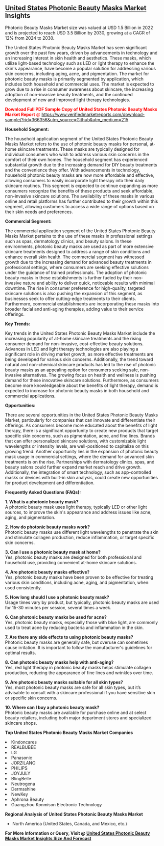 <h2><a href="https://www.verifiedmarketreports.com/download-sample/?rid=366356&amp;utm_source=Github&amp;utm_medium=215" target="_blank">United States Photonic Beauty Masks Market</a> Insights</h2><p>Photonic Beauty Masks Market size was valued at USD 1.5 Billion in 2022 and is projected to reach USD 3.5 Billion by 2030, growing at a CAGR of 12% from 2024 to 2030.</p><p> <p>The United States Photonic Beauty Masks Market has seen significant growth over the past few years, driven by advancements in technology and an increasing interest in skin health and aesthetics. These masks, which utilize light-based technology such as LED or light therapy to enhance the skin's appearance, have become a popular solution for addressing various skin concerns, including aging, acne, and pigmentation. The market for photonic beauty masks is primarily segmented by application, which includes both household and commercial uses. The market is expected to grow due to a rise in consumer awareness about skincare, the increasing adoption of non-invasive beauty treatments, and the continued development of new and improved light therapy technologies. <p><span class=""><span style="color: #ff0000;"><strong>Download Full PDF Sample Copy of United States Photonic Beauty Masks Market Report</strong> @ </span><a href="https://www.verifiedmarketreports.com/download-sample/?rid=366356&amp;utm_source=Github&amp;utm_medium=215" target="_blank">https://www.verifiedmarketreports.com/download-sample/?rid=366356&amp;utm_source=Github&amp;utm_medium=215</a></span></p></p> <p><b>Household Segment:</b></p> <p>The household application segment of the United States Photonic Beauty Masks Market refers to the use of photonic beauty masks for personal, at-home skincare treatments. These masks are typically designed for individual consumers who wish to address various skin concerns in the comfort of their own homes. The household segment has experienced substantial growth due to the increasing demand for DIY beauty treatments and the convenience they offer. With advancements in technology, household photonic beauty masks are now more affordable and effective, allowing consumers to easily incorporate light therapy into their daily skincare routines. This segment is expected to continue expanding as more consumers recognize the benefits of these products and seek affordable, non-invasive skincare solutions. The availability of these masks in various online and retail platforms has further contributed to their growth within this segment, allowing customers to access a wide range of options based on their skin needs and preferences.</p> <p><b>Commercial Segment:</b></p> <p>The commercial application segment of the United States Photonic Beauty Masks Market pertains to the use of these masks in professional settings such as spas, dermatology clinics, and beauty salons. In these environments, photonic beauty masks are used as part of more extensive skincare treatments designed to address a range of skin conditions and enhance overall skin health. The commercial segment has witnessed growth due to the increasing demand for advanced beauty treatments in professional settings, where consumers are seeking effective solutions under the guidance of trained professionals. The adoption of photonic beauty masks in these establishments is further fueled by their non-invasive nature and ability to deliver quick, noticeable results with minimal downtime. The rise in consumer preference for high-quality, targeted skincare solutions is also pushing the expansion of this segment, as businesses seek to offer cutting-edge treatments to their clients. Furthermore, commercial establishments are incorporating these masks into broader facial and anti-aging therapies, adding value to their service offerings.</p> <p><b>Key Trends:</b></p> <p>Key trends in the United States Photonic Beauty Masks Market include the increasing popularity of at-home skincare treatments and the rising consumer demand for non-invasive, cost-effective beauty solutions. Advances in LED and light therapy technologies are also playing a significant role in driving market growth, as more effective treatments are being developed for various skin concerns. Additionally, the trend toward natural and non-chemical skincare products has led to the rise of photonic beauty masks as an appealing option for consumers seeking safe, non-invasive alternatives. The growing focus on health and wellness is pushing demand for these innovative skincare solutions. Furthermore, as consumers become more knowledgeable about the benefits of light therapy, demand is expected to increase for photonic beauty masks in both household and commercial applications.</p> <p><b>Opportunities:</b></p> <p>There are several opportunities in the United States Photonic Beauty Masks Market, particularly for companies that can innovate and differentiate their offerings. As consumers become more educated about the benefits of light therapy, there is a significant opportunity to create new products that target specific skin concerns, such as pigmentation, acne, and fine lines. Brands that can offer personalized skincare solutions, with customizable light wavelengths or intensity levels, are well-positioned to capitalize on this growing trend. Another opportunity lies in the expansion of photonic beauty mask usage in commercial settings, where the demand for advanced skin treatments is on the rise. Partnerships with dermatology clinics, spas, and beauty salons could further expand market reach and drive growth. Additionally, the integration of smart technology, such as app-controlled masks or devices with built-in skin analysis, could create new opportunities for product development and differentiation.</p> <p><b>Frequently Asked Questions (FAQs):</b></p> <p><b>1. What is a photonic beauty mask?</b><br> A photonic beauty mask uses light therapy, typically LED or other light sources, to improve the skin's appearance and address issues like acne, aging, and pigmentation.</p> <p><b>2. How do photonic beauty masks work?</b><br> Photonic beauty masks use different light wavelengths to penetrate the skin and stimulate collagen production, reduce inflammation, or target specific skin concerns.</p> <p><b>3. Can I use a photonic beauty mask at home?</b><br> Yes, photonic beauty masks are designed for both professional and household use, providing convenient at-home skincare solutions.</p> <p><b>4. Are photonic beauty masks effective?</b><br> Yes, photonic beauty masks have been proven to be effective for treating various skin conditions, including acne, aging, and pigmentation, when used consistently.</p> <p><b>5. How long should I use a photonic beauty mask?</b><br> Usage times vary by product, but typically, photonic beauty masks are used for 15-30 minutes per session, several times a week.</p> <p><b>6. Can photonic beauty masks be used for acne?</b><br> Yes, photonic beauty masks, especially those with blue light, are commonly used to treat acne by reducing bacteria and inflammation in the skin.</p> <p><b>7. Are there any side effects to using photonic beauty masks?</b><br> Photonic beauty masks are generally safe, but overuse can sometimes cause irritation. It is important to follow the manufacturer's guidelines for optimal results.</p> <p><b>8. Can photonic beauty masks help with anti-aging?</b><br> Yes, red light therapy in photonic beauty masks helps stimulate collagen production, reducing the appearance of fine lines and wrinkles over time.</p> <p><b>9. Are photonic beauty masks suitable for all skin types?</b><br> Yes, most photonic beauty masks are safe for all skin types, but it’s advisable to consult with a skincare professional if you have sensitive skin or specific skin concerns.</p> <p><b>10. Where can I buy a photonic beauty mask?</b><br> Photonic beauty masks are available for purchase online and at select beauty retailers, including both major department stores and specialized skincare shops.</p> </p><p><strong>Top United States Photonic Beauty Masks Market Companies</strong></p><div data-test-id=""><p><li>Kindoncares</li><li> REALBUBEE</li><li> LG</li><li> Panasonic</li><li> JORZILANO</li><li> PHILIPS</li><li> JOYJULY</li><li> BlingBelle</li><li> Neutrogena</li><li> Dermashine</li><li> NewKey</li><li> Aphrona Beauty</li><li> Guangzhou Konmison Electronic Technology</li></p><div><strong>Regional Analysis of&nbsp;United States Photonic Beauty Masks Market</strong></div><ul><li dir="ltr"><p dir="ltr">North America&nbsp;(United States, Canada, and Mexico, etc.)</p></li></ul><p><strong>For More Information or Query, Visit @&nbsp;</strong><strong><a href="https://www.verifiedmarketreports.com/product/photonic-beauty-masks-market/?utm_source=Github&amp;utm_medium=215" target="_blank">United States Photonic Beauty Masks Market Insights Size And Forecast</a></strong></p></div>
